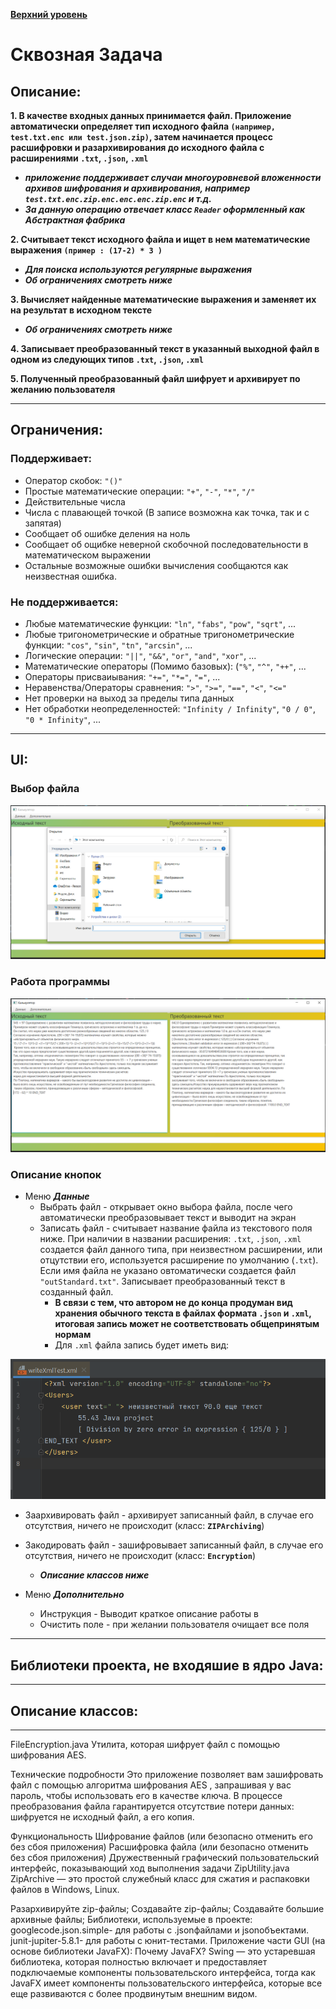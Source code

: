 
**[Верхний уровень](https://github.com/KristianKuznetsov/JavaPractice)**

# Сквозная Задача 

## Описание: 
**1. В качестве входных данных принимается файл. Приложение автоматически определяет тип исходного файла `(например, test.txt.enc или test.json.zip)`, затем начинается процесс расшифровки и разархивирования до исходного файла с расширениями `.txt`, `.json`, `.xml`**

- ***приложение поддерживает случаи многоуровневой вложенности архивов шифрования и архивирования, например `test.txt.enc.zip.enc.enc.enc.zip.enc` и т.д.***
- ***За данную операцию отвечает класс `Reader` оформленный как Абстрактная фабрика***

**2. Считывает текст исходного файла и ищет в нем математические выражения  `(пример : (17-2) * 3 )`**

- ***Для поиска используются регулярные выражения***
- ***Об ограничениях смотреть ниже***

**3. Вычисляет найденные математические выражения и заменяет их на результат в исходном тексте**

- ***Об ограничениях смотреть ниже***

**4. Записывает преобразованный текст в указанный выходной файл в одном из следующих типов `.txt`, `.json`, `.xml`** 

**5. Полученный преобразованный файл шифрует и архивирует по желанию пользователя** 

___

## Ограничения: 

### Поддерживает:
   - Оператор скобок: `"()"`
   - Простые математические операции: `"+"`, `"-"`, `"*"`, `"/"`
   - Действительные числа
   - Числа с плавающей точкой (В записе возможна как точка, так и с запятая)
   - Сообщает об ошибке деления на ноль
   - Сообщает об ощибке неверной скобочной последовательности в математическом выражении
   - Остальные возможные ошибки вычисления сообщаются как неизвестная ошибка.
 
### Не поддерживается:
   - Любые математические функции: `"ln"`, `"fabs"`, `"pow"`, `"sqrt"`, ...
   - Любые тригонометрические и обратные тригонометрические функции: `"cos"`, `"sin"`, `"tn"`, `"arcsin"`, ...
   - Логические операции: `"||"`, `"&&"`, `"or"`, `"and"`, `"xor"`, ...
   - Математические операторы (Помимо базовых): (`"%"`, `"^"`, `"++"`, ...
   - Операторы присваиывания: `"+="`, `"*="`, `"="`, ...
   - Неравенства/Операторы сравнения: `">"`, `">="`, `"=="`, `"<"`, `"<="`
   - Нет проверки на выход за пределы типа данных
   - Нет обработки неопределенностей: `"Infinity / Infinity"`, `"0 / 0"`, `"0 * Infinity"`, ...
___
## UI: 
### Выбор файла
![Выбор файла](https://github.com/KristianKuznetsov/JavaPractice/blob/main/Additional%20materials/2023-01-18_20-56-55.png)

### Работа программы
![Во время работы программы](https://github.com/KristianKuznetsov/JavaPractice/blob/main/Additional%20materials/2023-01-18_21-38-46.png)

### Описание кнопок

- Меню ***Данные***
   - Выбрать файл - открывает окно выбора файла, после чего автоматически преобразовывает текст и выводит на экран
   - Записать файл - считывает название файла из текстового поля ниже. При наличии в названии расширения: `.txt`, `.json`, `.xml` создается файл данного типа, при неизвестном расширении, или отцутствии его, используется расширение по умолчанию (`.txt`). Если имя файла не указано овтоматически создается файл `"outStandard.txt"`. Записывает преобразованный текст в созданный файл.
      - **В связи с тем, что автором не до конца продуман вид хранения обычного текста в файлах формата `.json` и `.xml`, итоговая запись может не соответствовать общепринятым нормам**
      - Для `.xml` файла запись будет иметь вид:
      
![](https://github.com/KristianKuznetsov/JavaPractice/blob/main/Additional%20materials/2023-01-19_00-33-50.png)


   - Заархивировать файл - архивирует записанный файл, в случае его отсутствия, ничего не происходит (класс: **`ZIPArchiving`**)
   - Закодировать файл - зашифровывает записанный файл, в случае его отсутствия, ничего не происходит (класс: **`Encryption`**)
      - ***Описание классов ниже***
   
- Меню ***Дополнительно*** 
   - Инструкция - Выводит краткое описание работы в 
   - Очистить поле - при желании пользователя очищает все поля
___

## Библиотеки проекта, не входяшие в ядро Java: 

___
## Описание классов: 


___
   

  



FileEncryption.java
Утилита, которая шифрует файл с помощью шифрования AES.

Технические подробности
Это приложение позволяет вам зашифровать файл с помощью алгоритма шифрования AES , запрашивая у вас пароль, чтобы использовать его в качестве ключа. В процессе преобразования файла гарантируется отсутствие потери данных: шифруется не исходный файл, а его копия.

Функциональность
Шифрование файлов (или безопасно отменить его без сбоя приложения)
Расшифровка файла (или безопасно отменить без сбоя приложения)
Дружественный графический пользовательский интерфейс, показывающий ход выполнения задачи
ZipUtility.java
ZipArchive — это простой служебный класс для сжатия и распаковки файлов в Windows, Linux.

Разархивируйте zip-файлы;
Создавайте zip-файлы;
Создавайте большие архивные файлы;
Библиотеки, используемые в проекте:
googlecode.json.simple- для работы с .jsonфайлами и jsonобъектами.
junit-jupiter-5.8.1- для работы с юнит-тестами.
Приложение части GUI (на основе библиотеки JavaFX):
Почему JavaFX? Swing — это устаревшая библиотека, которая полностью включает и предоставляет подключаемые компоненты пользовательского интерфейса, тогда как JavaFX имеет компоненты пользовательского интерфейса, которые все еще развиваются с более продвинутым внешним видом.

